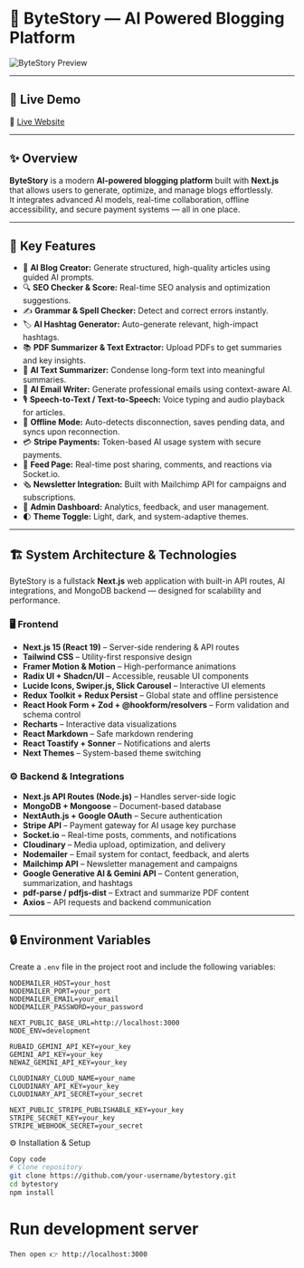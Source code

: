 # 🧠 ByteStory — AI Powered Blogging Platform  

![ByteStory Preview](https://i.ibb.co/6Jp3r40M/Screenshot-3.png)

---

## 🚀 Live Demo
🔗 [Live Website](https://byte-story.vercel.app/) 

---

## ✨ Overview

**ByteStory** is a modern **AI-powered blogging platform** built with **Next.js** that allows users to generate, optimize, and manage blogs effortlessly.  
It integrates advanced AI models, real-time collaboration, offline accessibility, and secure payment systems — all in one place.

---

## 🧩 Key Features

- 🧠 **AI Blog Creator:** Generate structured, high-quality articles using guided AI prompts.  
- 🔍 **SEO Checker & Score:** Real-time SEO analysis and optimization suggestions.  
- ✍️ **Grammar & Spell Checker:** Detect and correct errors instantly.  
- 🏷️ **AI Hashtag Generator:** Auto-generate relevant, high-impact hashtags.  
- 📚 **PDF Summarizer & Text Extractor:** Upload PDFs to get summaries and key insights.  
- 📄 **AI Text Summarizer:** Condense long-form text into meaningful summaries.  
- 📧 **AI Email Writer:** Generate professional emails using context-aware AI.  
- 🎙 **Speech-to-Text / Text-to-Speech:** Voice typing and audio playback for articles.  
- 💾 **Offline Mode:** Auto-detects disconnection, saves pending data, and syncs upon reconnection.  
- 💳 **Stripe Payments:** Token-based AI usage system with secure payments.  
- 💬 **Feed Page:** Real-time post sharing, comments, and reactions via Socket.io.  
- 🗞 **Newsletter Integration:** Built with Mailchimp API for campaigns and subscriptions.  
- 🧭 **Admin Dashboard:** Analytics, feedback, and user management.  
- 🌓 **Theme Toggle:** Light, dark, and system-adaptive themes.  

---

## 🏗️ System Architecture & Technologies

ByteStory is a fullstack **Next.js** web application with built-in API routes, AI integrations, and MongoDB backend — designed for scalability and performance.

### 🖥️ Frontend
- **Next.js 15 (React 19)** – Server-side rendering & API routes  
- **Tailwind CSS** – Utility-first responsive design  
- **Framer Motion & Motion** – High-performance animations  
- **Radix UI + Shadcn/UI** – Accessible, reusable UI components  
- **Lucide Icons, Swiper.js, Slick Carousel** – Interactive UI elements  
- **Redux Toolkit + Redux Persist** – Global state and offline persistence  
- **React Hook Form + Zod + @hookform/resolvers** – Form validation and schema control  
- **Recharts** – Interactive data visualizations  
- **React Markdown** – Safe markdown rendering  
- **React Toastify + Sonner** – Notifications and alerts  
- **Next Themes** – System-based theme switching  

### ⚙️ Backend & Integrations
- **Next.js API Routes (Node.js)** – Handles server-side logic  
- **MongoDB + Mongoose** – Document-based database  
- **NextAuth.js + Google OAuth** – Secure authentication  
- **Stripe API** – Payment gateway for AI usage key purchase  
- **Socket.io** – Real-time posts, comments, and notifications  
- **Cloudinary** – Media upload, optimization, and delivery  
- **Nodemailer** – Email system for contact, feedback, and alerts  
- **Mailchimp API** – Newsletter management and campaigns  
- **Google Generative AI & Gemini API** – Content generation, summarization, and hashtags  
- **pdf-parse / pdfjs-dist** – Extract and summarize PDF content  
- **Axios** – API requests and backend communication  

---

## 🔒 Environment Variables

Create a `.env` file in the project root and include the following variables:

```env
NODEMAILER_HOST=your_host
NODEMAILER_PORT=your_port
NODEMAILER_EMAIL=your_email
NODEMAILER_PASSWORD=your_password

NEXT_PUBLIC_BASE_URL=http://localhost:3000
NODE_ENV=development

RUBAID_GEMINI_API_KEY=your_key
GEMINI_API_KEY=your_key
NEWAZ_GEMINI_API_KEY=your_key

CLOUDINARY_CLOUD_NAME=your_name
CLOUDINARY_API_KEY=your_key
CLOUDINARY_API_SECRET=your_secret

NEXT_PUBLIC_STRIPE_PUBLISHABLE_KEY=your_key
STRIPE_SECRET_KEY=your_key
STRIPE_WEBHOOK_SECRET=your_secret
```
⚙️ Installation & Setup
```bash
Copy code
# Clone repository
git clone https://github.com/your-username/bytestory.git
cd bytestory
npm install
```
# Run development server
```npm run dev
Then open 👉 http://localhost:3000
```
